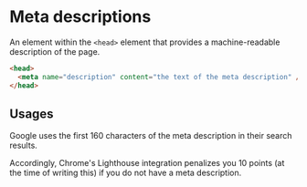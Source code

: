 # Meta descriptions

An element within the `<head>` element that provides a machine-readable description of the page.

```html
<head>
  <meta name="description" content="the text of the meta description" />
</head>
```

## Usages

Google uses the first 160 characters of the meta description in their search results.

Accordingly, Chrome's Lighthouse integration penalizes you 10 points (at the time of writing
this) if you do not have a meta description.